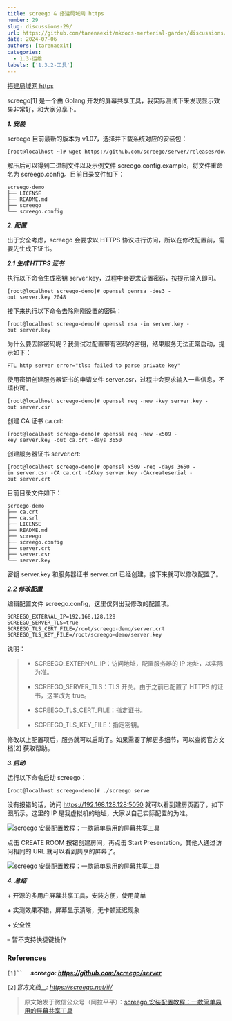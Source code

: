 ```yaml
---
title: screego & 搭建局域网 https
number: 29
slug: discussions-29/
url: https://github.com/tarenaexit/mkdocs-merterial-garden/discussions/29
date: 2024-07-06
authors: [tarenaexit]
categories: 
  - 1.3-运维
labels: ['1.3.2-工具']
---
```


[搭建局域网 https](https://sanyers.github.io/blog/web/webrtc/%E6%90%AD%E5%BB%BA%E5%B1%80%E5%9F%9F%E7%BD%91https.html)
  

screego\[1\] 是一个由 Golang 开发的屏幕共享工具，我实际测试下来发现显示效果非常好，和大家分享下。

  

**_1\. 安装_**

  

screego 目前最新的版本为 v1.07，选择并下载系统对应的安装包：

```
[root@localhost ~]# wget https://github.com/screego/server/releases/download/v1.0.7/screego_1.0.7_linux_amd64.tar.gz
```

解压后可以得到二进制文件以及示例文件 screego.config.example，将文件重命名为 screego.config。目前目录文件如下：

```
screego-demo
├── LICENSE
├── README.md
├── screego
└── screego.config
```

  

**_2\. 配置_**

  

出于安全考虑，screego 会要求以 HTTPS 协议进行访问，所以在修改配置前，需要先生成下证书。

**_2.1 生成 HTTPS 证书_**

  

执行以下命令生成密钥 server.key，过程中会要求设置密码，按提示输入即可。

```
[root@localhost screego-demo]# openssl genrsa -des3 -out server.key 2048
```

接下来执行以下命令去除刚刚设置的密码：

```
[root@localhost screego-demo]# openssl rsa -in server.key -out server.key
```

为什么要去除密码呢？我测试过配置带有密码的密钥，结果服务无法正常启动，提示如下：

```
FTL http server error="tls: failed to parse private key"
```

使用密钥创建服务器证书的申请文件 server.csr，过程中会要求输入一些信息，不填也可。

```
[root@localhost screego-demo]# openssl req -new -key server.key -out server.csr
```

创建 CA 证书 ca.crt:

```
[root@localhost screego-demo]# openssl req -new -x509 -key server.key -out ca.crt -days 3650
```

创建服务器证书 server.crt:

```
[root@localhost screego-demo]# openssl x509 -req -days 3650 -in server.csr -CA ca.crt -CAkey server.key -CAcreateserial -out server.crt
```

目前目录文件如下：

```
screego-demo
├── ca.crt
├── ca.srl
├── LICENSE
├── README.md
├── screego
├── screego.config
├── server.crt
├── server.csr
└── server.key
```

密钥 server.key 和服务器证书 server.crt 已经创建，接下来就可以修改配置了。

  

**_2.2 修改配置_**

  

编辑配置文件 screego.config，这里仅列出我修改的配置项。

```
SCREEGO_EXTERNAL_IP=192.168.128.128
SCREEGO_SERVER_TLS=true
SCREEGO_TLS_CERT_FILE=/root/screego-demo/server.crt
SCREEGO_TLS_KEY_FILE=/root/screego-demo/server.key
```

说明：

> * SCREEGO\_EXTERNAL\_IP：访问地址，配置服务器的 IP 地址，以实际为准。
> 
> * SCREEGO\_SERVER\_TLS：TLS 开关。由于之前已配置了 HTTPS 的证书，这里改为 true。
> 
> * SCREEGO\_TLS\_CERT\_FILE：指定证书。
> 
> * SCREEGO\_TLS\_KEY\_FILE：指定密钥。

修改以上配置项后，服务就可以启动了。如果需要了解更多细节，可以查阅官方文档\[2\] 获取帮助。

  

**_3.启动_**

  

运行以下命令启动 screego：

```
[root@localhost screego-demo]# ./screego serve
```

没有报错的话，访问 https://192.168.128.128:5050 就可以看到建房页面了，如下图所示。这里的 IP 是我虚拟机的地址，大家以自己实际配置的为准。

![screego 安装配置教程：一款简单易用的屏幕共享工具](https://cdn.ccsyue.com/picx-images-hosting/master/2024/07/image.7p3hckit4s.webp "screego 安装配置教程：一款简单易用的屏幕共享工具")

点击 CREATE ROOM 按钮创建房间，再点击 Start Presentation，其他人通过访问相同的 URL 就可以看到共享的屏幕了。

![screego 安装配置教程：一款简单易用的屏幕共享工具](https://cdn.ccsyue.com/picx-images-hosting/master/2024/07/image.3k7w0go1aq.webp "screego 安装配置教程：一款简单易用的屏幕共享工具")

**_4\. 总结_**

  

\+ 开源的多用户屏幕共享工具，安装方便，使用简单

\+ 实测效果不错，屏幕显示清晰，无卡顿延迟现象

\+ 安全性

– 暂不支持快捷键操作

### References

`[1]``  `
_**screego: https://github.com/screego/server**_

`[2]`_*官方文档*__:_ _https://screego.net/#/_

  

  

> 原文始发于微信公众号（阿拉平平）：[screego 安装配置教程：一款简单易用的屏幕共享工具](http://mp.weixin.qq.com/s/kTAnZaS0omDJuNNoMclmpg)

<script src="https://giscus.app/client.js"
	data-repo="tarenaexit/mkdocs-merterial-garden"
	data-repo-id="RR_kgDOL4wNPw"
	data-mapping="number"
	data-term="29"
	data-reactions-enabled="1"
	data-emit-metadata="0"
	data-input-position="bottom"
	data-theme="light"
	data-lang="zh-CN"
	crossorigin="anonymous"
	async>
</script>
